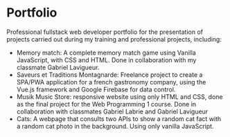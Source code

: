 # Portfolio
Professional fullstack web developer portfolio for the presentation of projects carried out during my training and professional projects, including:
 - Memory match: A complete memory match game using Vanilla JavaScript, with CSS and HTML. Done in collaboration with my classmate Gabriel Lavigueur.
 - Saveurs et Traditions Montagnarde: Freelance project to create a SPA/PWA application for a french gastronomy company, using the Vue.js framework and Google Firebase for data control.
 - Musik Music Store: responsive website using only HTML and CSS, done as the final project for the Web Programming 1 course. Done in collaboration with classmates Gabriel Labrie and Gabriel Lavigueur
 - Cats: A webpage that consults two APIs to show a random cat fact with a random cat photo in the background. Using only vanilla JavaScript.
